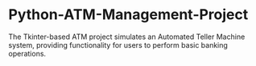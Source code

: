 # Python-ATM-Management-Project
The Tkinter-based ATM project simulates an Automated Teller Machine system, providing functionality for users to perform basic banking operations.
